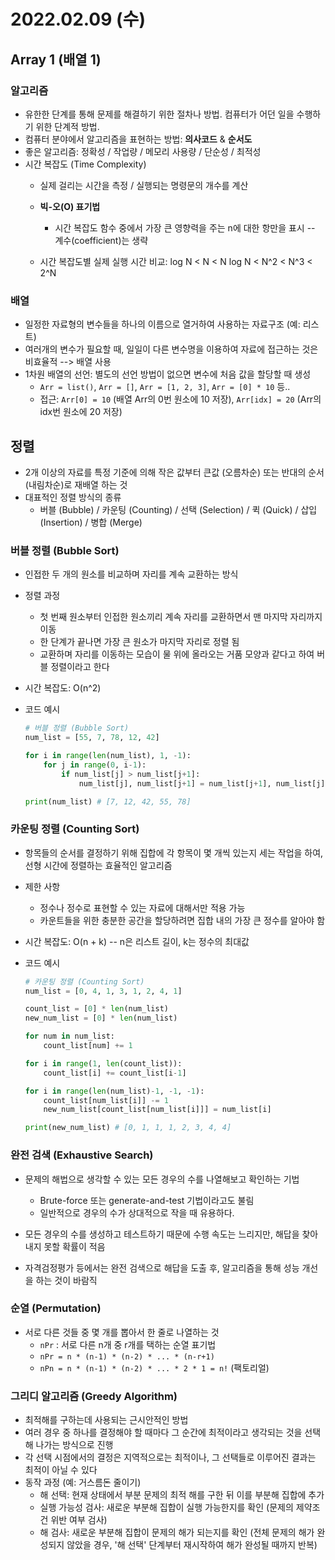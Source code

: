# 2022.02.09 (수)

## Array 1 (배열 1)



### 알고리즘

- 유한한 단계를 통해 문제를 해결하기 위한 절차나 방법. 컴퓨터가 어던 일을 수행하기 위한 단계적 방법.
- 컴퓨터 분야에서 알고리즘을 표현하는 방법: **의사코드** & **순서도**
- 좋은 알고리즘: 정확성 / 작업량 / 메모리 사용량 / 단순성 / 최적성
- 시간 복잡도 (Time Complexity)
  - 실제 걸리는 시간을 측정 / 실행되는 명령문의 개수를 계산
  - **빅-오(O) 표기법**
    - 시간 복잡도 함수 중에서 가장 큰 영향력을 주는 n에 대한 항만을 표시 -- 계수(coefficient)는 생략

  - 시간 복잡도별 실제 실행 시간 비교: log N < N < N log N < N^2 < N^3 < 2^N




### 배열

- 일정한 자료형의 변수들을 하나의 이름으로 열거하여 사용하는 자료구조 (예: 리스트)
- 여러개의 변수가 필요할 때, 일일이 다른 변수명을 이용하여 자료에 접근하는 것은 비효율적 --> 배열 사용
- 1차원 배열의 선언: 별도의 선언 방법이 없으면 변수에 처음 값을 할당할 때 생성
  - `Arr = list()`, `Arr = []`, `Arr = [1, 2, 3]`, `Arr = [0] * 10` 등..
  - 접근: `Arr[0] = 10` (배열 Arr의 0번 원소에 10 저장), `Arr[idx] = 20` (Arr의 idx번 원소에 20 저장)




## 정렬

- 2개 이상의 자료를 특정 기준에 의해 작은 값부터 큰값 (오름차순) 또는 반대의 순서 (내림차순)로 재배열 하는 것
- 대표적인 정렬 방식의 종류
  - 버블 (Bubble) / 카운팅 (Counting) / 선택 (Selection) / 퀵 (Quick) / 삽입 (Insertion) / 병합 (Merge)



### 버블 정렬 (Bubble Sort)

- 인접한 두 개의 원소를 비교하며 자리를 계속 교환하는 방식

- 정렬 과정

  - 첫 번째 원소부터 인접한 원소끼리 계속 자리를 교환하면서 맨 마지막 자리까지 이동
  - 한 단계가 끝나면 가장 큰 원소가 마지막 자리로 정렬 됨
  - 교환하며 자리를 이동하는 모습이 물 위에 올라오는 거품 모양과 같다고 하여 버블 정렬이라고 한다

- 시간 복잡도: O(n^2)

- 코드 예시

  ```python
  # 버블 정렬 (Bubble Sort)
  num_list = [55, 7, 78, 12, 42]
  
  for i in range(len(num_list), 1, -1):
      for j in range(0, i-1):
          if num_list[j] > num_list[j+1]:
              num_list[j], num_list[j+1] = num_list[j+1], num_list[j]
  
  print(num_list) # [7, 12, 42, 55, 78]
  ```

  

### 카운팅 정렬 (Counting Sort)

- 항목들의 순서를 결정하기 위해 집합에 각 항목이 몇 개씩 있는지 세는 작업을 하여, 선형 시간에 정렬하는 효율적인 알고리즘

- 제한 사항

  - 정수나 정수로 표현할 수 있는 자료에 대해서만 적용 가능
  - 카운트들을 위한 충분한 공간을 할당하려면 집합 내의 가장 큰 정수를 알아야 함

- 시간 복잡도: O(n + k)  -- n은 리스트 길이, k는 정수의 최대값

- 코드 예시

  ```python
  # 카운팅 정렬 (Counting Sort)
  num_list = [0, 4, 1, 3, 1, 2, 4, 1]
  
  count_list = [0] * len(num_list)
  new_num_list = [0] * len(num_list)
  
  for num in num_list:
      count_list[num] += 1
  
  for i in range(1, len(count_list)):
      count_list[i] += count_list[i-1]
  
  for i in range(len(num_list)-1, -1, -1):
      count_list[num_list[i]] -= 1
      new_num_list[count_list[num_list[i]]] = num_list[i]
  
  print(new_num_list) # [0, 1, 1, 1, 2, 3, 4, 4]
  ```



### 완전 검색 (Exhaustive Search)

- 문제의 해법으로 생각할 수 있는 모든 경우의 수를 나열해보고 확인하는 기법
  - Brute-force 또는 generate-and-test 기법이라고도 불림
  - 일반적으로 경우의 수가 상대적으로 작을 때 유용하다.

- 모든 경우의 수를 생성하고 테스트하기 때문에 수행 속도는 느리지만, 해답을 찾아내지 못할 확률이 적음
- 자격검정평가 등에서는 완전 검색으로 해답을 도출 후, 알고리즘을 통해 성능 개선을 하는 것이 바람직



### 순열 (Permutation)

- 서로 다른 것들 중 몇 개를 뽑아서 한 줄로 나열하는 것
  - `nPr` : 서로 다른 n개 중 r개를 택하는 순열 표기법
  - `nPr = n * (n-1) * (n-2) * ... * (n-r+1)`
  - `nPn = n * (n-1) * (n-2) * ... * 2 * 1 = n!` (팩토리얼)



### 그리디 알고리즘 (Greedy Algorithm)

- 최적해를 구하는데 사용되는 근시안적인 방법
- 여러 경우 중 하나를 결정해야 할 때마다 그 순간에 최적이라고 생각되는 것을 선택해 나가는 방식으로 진행
- 각 선택 시점에서의 결정은 지역적으로는 최적이나, 그 선택들로 이루어진 결과는 최적이 아닐 수 있다
- 동작 과정 (예: 거스름돈 줄이기)
  - 해 선택: 현재 상태에서 부분 문제의 최적 해를 구한 뒤 이를 부분해 집합에 추가
  - 실행 가능성 검사: 새로운 부분해 집합이 실행 가능한지를 확인 (문제의 제약조건 위반 여부 검사)
  - 해 검사: 새로운 부분해 집합이 문제의 해가 되는지를 확인 (전체 문제의 해가 완성되지 않았을 경우, '해 선택' 단계부터 재시작하여 해가 완성될 때까지 반복)

